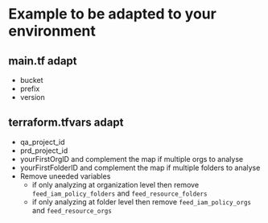 # Example to be adapted to your environment

## main.tf adapt

- bucket
- prefix
- version

## terraform.tfvars adapt

- qa_project_id
- prd_project_id
- yourFirstOrgID and complement the map if multiple orgs to analyse
- yourFirstFolderID and complement the map if multiple folders to analyse
- Remove uneeded variables
  - if only analyzing at organization level then remove `feed_iam_policy_folders` and `feed_resource_folders`
  - if only analyzing at folder level then remove `feed_iam_policy_orgs` and `feed_resource_orgs`
